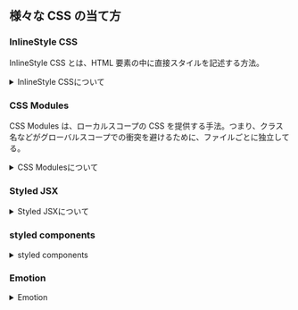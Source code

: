 ## 様々な CSS の当て方

### InlineStyle CSS

InlineStyle CSS とは、HTML 要素の中に直接スタイルを記述する方法。

<details><summary>InlineStyle CSSについて</summary>

### 特徴

1. **直接要素に適用**: 直接要素に適用されるため、その要素にのみ作用する。
2. **JavaScript オブジェクトで記述**: React では、スタイルを通常の JavaScript オブジェクトとして定義し、そのオブジェクトを要素に適用。
3. **動的なスタイリング**: JavaScript を使用するので、動的にスタイルを変更することが容易。

### メリット

1. **シンプルさ**: コンポーネントに直接スタイルを適用するので、どこで何が起きているのかが一目でわかります。

### デメリット

1. **可読性の低下**: 大規模なプロジェクトで多くのスタイルを直接コンポーネントに記述すると、`コードが冗長になり可読性が下がる`可能性あり。
2. **再利用性の問題**: 同じスタイルを異なるコンポーネントで使用する場合、`コードの重複`が発生しやすくなります。
3. **パフォーマンス**: あまりに多くのインラインスタイルを使用すると、ページの読み込み速度に影響を与える可能性あり。
4. **特異性**: インラインスタイルは他の多くのスタイルよりも特異性が高いため、他の CSS ルールで上書きするのが困難になる可能性あり。

### まとめ

InlineStyle CSS は、特定のシチュエーションや小規模なプロジェクトには合うかもしれませんが、`大規模なプロジェクトでは管理が難しくなる`ことがあるため、他のスタイリング手法と組み合わせるか、プロジェクトの要件に応じて慎重に選ぶ必要があり。

</details>

### CSS Modules

CSS Modules は、ローカルスコープの CSS を提供する手法。つまり、クラス名などがグローバルスコープでの衝突を避けるために、ファイルごとに独立してる。

<details><summary>CSS Modulesについて</summary>

### 特徴

1. **ローカルスコープ**: 各 CSS クラスは、デフォルトでその`モジュール内でのみ有効`。
2. **再利用性**: コンポーネントを再利用する際にスタイルも一緒にパッケージ化することができます。
3. **クラス名の衝突回避**: クラス名は一意で生成されるため、他のスタイルとの衝突を気にする必要がなし。

### メリット

1. **保守性**: クラス名の衝突がないため、コードベースが大きくなっても保守しやすい。
2. **再利用性**: スタイルがコンポーネントに閉じ込められているため、他の場所で簡単に再利用できる。
3. **可読性**: モジュール化されているため、どのスタイルがどのコンポーネントに対応しているのかが明確。
4. **グローバルスタイルとの併用**: 必要に応じて、グローバルスタイルとローカルスタイルを組み合わせることができる。

### デメリット

1. **設定とツール**: 正しく機能させるために特定のビルド設定やツールが必要になる場合があり。`node-sass`のエラーに少し苦戦した。
2. **デバッグ**: 生成されたクラス名が人間にとって読みにくい場合があるため、デバッグが少し難しくなることがある。チームでこの手法を採用する場合、ルール定める必要性あり。

### まとめ

CSS Modules は、`中規模から大規模なプロジェクト`で特に効果的。ローカルスコープによって衝突を回避し、コンポーネントの再利用を促進しますが、設定と学習には少し時間がかかるかも（個人的には、学習コストは高くないと思っているが）。プロジェクトのニーズとチームのスキルセットに合うかどうかを検討する必要あり。

</details>

### Styled JSX

<details><summary>Styled JSXについて</summary>

### Styled JSX

Styled JSX は、JSX 内で通常の CSS を書くことができるライブラリで、特に React や Next.js での開発で使われる。

### 特徴

1. **コンポーネント内での CSS**: コンポーネントの中で直接 CSS を記述できる。
2. **スコープ付き**: スタイルはそのコンポーネントにのみ適用される。
3. **フル CSS サポート**: 通常の CSS 構文をそのまま使える。
4. **動的な値の挿入**: JS 変数を CSS に直接挿入できるため、動的なスタイリングが可能。

### メリット

1. **直感的な記述**: 既存の CSS の知識をそのまま利用できる。
2. **安全なスコーピング**: クラス名の衝突を防げる。
3. **動的なスタイリングの容易さ**: コンポーネントのプロップやステートを使って容易にスタイルを変更できる。
4. **SSR 対応**: サーバーサイドレンダリングにも対応。

### デメリット

1. **プロジェクトへの適合性**: すべてのプロジェクトで必要とされるわけではなく、特定の状況で最も効果を発揮。
2. **追加の依存関係**: プロジェクトに追加するライブラリであるため、依存関係が増える。
3. **他のツールとの互換性**: 他の CSS プリプロセッサーやツールとの互換性に問題がある場合があるため、注意が必要。

### まとめ

Styled JSX は、コンポーネントベースでの開発が主流となる React や Next.js スタイリングのプロセスを簡略化したい場合に非常に役立つ。しかし、プロジェクト全体のニーズに応じて適切に選ばれるべきで、他のツールやライブラリとの組み合わせには注意が必要。

</details>

### styled components

<details><summary>styled components</summary>

### styled-components

styled-components は、JavaScript と CSS を組み合わせて、React コンポーネント内でスタイルを定義する人気のあるライブラリ。

### 特徴

1. **コンポーネントベースのスタイリング**: スタイルは JavaScript ファイル内でコンポーネントとして定義される。
2. **タグ付きテンプレートリテラル**: CSS をバックティック（```）で囲んで記述。
3. **動的プロップ**: コンポーネントのプロップを使って、スタイルを動的に変更することができます。
4. **テーマのサポート**: アプリケーション全体で共有する色やフォントなどのテーマを定義。
5. **サーバーサイドレンダリング対応**: サーバーサイドレンダリングにも対応。

### メリット

1. **コードの整理**: スタイルとコンポーネントのロジックを一緒に保持することで、整理されたコードベースが実現される。
2. **再利用と共有が容易**: スタイルがコンポーネントとして定義されているので、再利用と共有が容易。
3. **動的スタイリング**: プロップを使った動的なスタイリングが非常に直感的に行える。
4. **全体のテーマの一貫性**: テーマを定義することで、ブランドガイドラインなどに沿ったデザインの一貫性を保つ。

### デメリット

1. **学習曲線**: 従来の CSS とは異なる方法でスタイリングするため、最初は慣れる必要がり。
2. **ランタイムのオーバーヘッド**: JavaScript でスタイルが処理されるため、非常に大規模なプロジェクトではパフォーマンスのオーバーヘッドが発生する可能性があり。
3. **追加の依存関係**: ライブラリをプロジェクトに追加する必要があるため、依存関係管理が少し複雑になることがある。

### まとめ

styled-components は、React での開発において、スタイリングをより宣言的で再利用可能なものにする強力なツール。動的なスタイリングやテーマ管理が容易になる一方、従来の CSS とは異なるアプローチであるため、最初に学ぶ際には少し時間がかかるかも（学習コストは高くないかな）。プロジェクトの要件とチームの好みに合わせて選ぶと良いかな。

</details>

### Emotion

<details><summary>Emotion</summary>

### Emotion

Emotion は、JavaScript を使用して CSS を書くための人気ライブラリで、React のようなコンポーネントベースのライブラリと一緒に使用されることが多い。

### 特徴

1. **コンポーネントベースのスタイリング**: Emotion は、スタイルを JavaScript ファイル内でコンポーネントとして定義します。
2. **CSS プロップ**: React コンポーネントで`css`プロップを直接使用してスタイルを適用することができる。
3. **動的なプロップ**: コンポーネントのプロップやステートから動的にスタイルを生成できる。
4. **テーマのサポート**: アプリケーション全体で共有する色やフォントなどのテーマを定義できる。
5. **サーバーサイドレンダリング対応**: サーバーサイドレンダリングにも対応。

### メリット

1. **開発の効率化**: スタイルとロジックを一箇所で管理できるため、開発が効率的（個人的には分けて管理したい）。
2. **再利用性**: スタイルドコンポーネントは再利用と共有が容易で、一貫性のあるデザインを容易に実現。
3. **強力なテーマ機能**: 全体のテーマの一貫性を維持し、ブランドガイドラインに従ったデザインを提供。
4. **最適化されたパフォーマンス**: 不要なスタイルの削除や CSS の最小化など、パフォーマンスが最適化。

### デメリット

1. **学習曲線**: 既存の CSS の知識とは異なる部分があるため、学習する必要があり。
2. **追加の依存関係**: プロジェクトに追加のライブラリとして導入する必要があり。
3. **特定のエコシステムに依存**: 主に React と一緒に使用されるため、他のフレームワークやライブラリとの互換性に制限がある場合があり。

### まとめ

Emotion は、動的で再利用可能なスタイルを持つコンポーネントベースの開発に適している。テーマのサポートやサーバーサイドレンダリングなどの機能があるが、新しい方法でスタイリングをするために、少し学びの時間を要する。注意点：色々な書き方ができるため、チームで使用する場合ルールを定義するなどしないとカオスになりそう。

</details>
